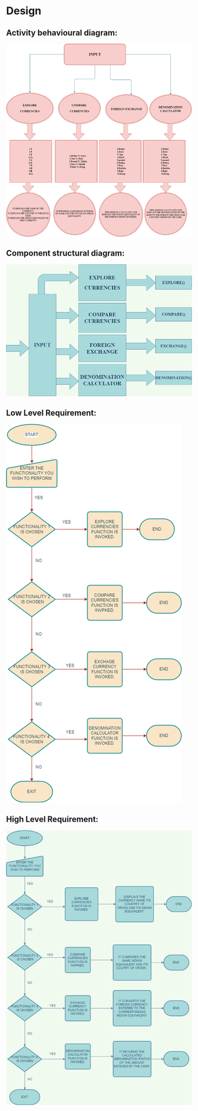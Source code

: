 # Design



## Activity behavioural diagram:
![image](https://github.com/Varsha-5/M1_Project-name/blob/main/Certificates_1/Untitled%20Behavioural%20Diagram.drawio.png)

## Component structural diagram:
![image](https://github.com/Varsha-5/M1_Project-name/blob/main/STRUCUTALDiagram.drawio.png)

## Low Level Requirement:
![image](https://github.com/Varsha-5/M1_Project-name/blob/main/Certificates_1/Untitled%20%20FLOWDiagram.drawio.png)

## High Level Requirement:
![image](https://github.com/Varsha-5/M1_Project-name/blob/main/Certificates_1/Untitled%20FLOW2Diagram.drawio.png)
